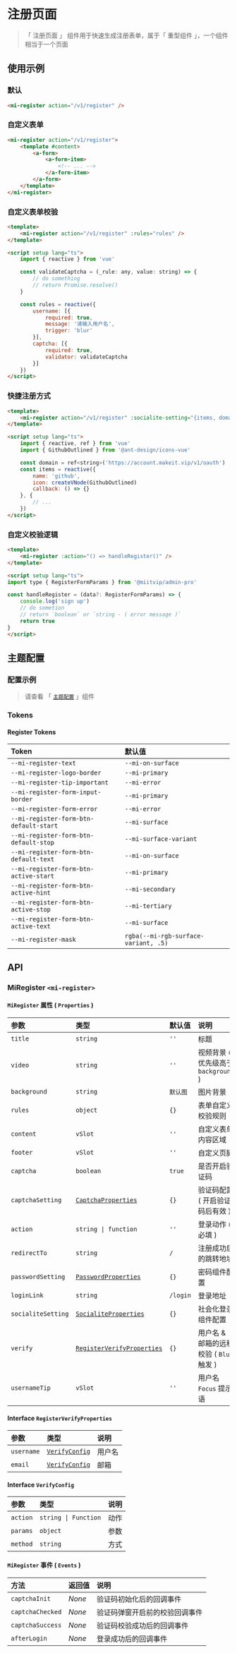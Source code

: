# 注册页面

> 「 注册页面 」 组件用于快速生成注册表单，属于「 重型组件 」，一个组件相当于一个页面

## 使用示例

### 默认

```html
<mi-register action="/v1/register" />
```

### 自定义表单

```html
<mi-register action="/v1/register">
    <template #content>
        <a-form>
            <a-form-item>
                <!-- ... -->
            </a-form-item>
        </a-form>
    </template>
</mi-register>
```

### 自定义表单校验

```html
<template>
    <mi-register action="/v1/register" :rules="rules" />
</template>

<script setup lang="ts">
    import { reactive } from 'vue'

    const validateCaptcha = (_rule: any, value: string) => {
        // do something
        // return Promise.resolve()
    }

    const rules = reactive({
        username: [{
            required: true,
            message: '请输入用户名',
            trigger: 'blur'
        }],
        captcha: [{
            required: true,
            validator: validateCaptcha
        }]
    })
</script>
```

### 快捷注册方式

```html
<template>
    <mi-register action="/v1/register" :socialite-setting="{items, domain}" />
</template>

<script setup lang="ts">
    import { reactive, ref } from 'vue'
    import { GithubOutlined } from '@ant-design/icons-vue'

    const domain = ref<string>('https://account.makeit.vip/v1/oauth')
    const items = reactive({
        name: 'github',
        icon: createVNode(GithubOutlined)
        callback: () => {}
    }, {
        // ...
    })
</script>
```

### 自定义校验逻辑

```html
<template>
    <mi-register :action="() => handleRegister()" />
</template>

<script setup lang="ts">
import type { RegisterFormParams } from '@miitvip/admin-pro'

const handleRegister = (data?: RegisterFormParams) => {
    console.log('sign up')
    // do sometion
    // return `boolean` or `string - ( error message )`
    return true
}
</script>
```

## 主题配置

### 配置示例

> 请查看 「 [`主题配置`](../theme/README.md) 」组件

### Tokens

#### Register Tokens

| Token | 默认值
| :---- | :----
| `--mi-register-text` | `--mi-on-surface`
| `--mi-register-logo-border` | `--mi-primary`
| `--mi-register-tip-important` | `--mi-error`
| `--mi-register-form-input-border` | `--mi-primary`
| `--mi-register-form-error` | `--mi-error`
| `--mi-register-form-btn-default-start` | `--mi-surface`
| `--mi-register-form-btn-default-stop` | `--mi-surface-variant`
| `--mi-register-form-btn-default-text` | `--mi-on-surface`
| `--mi-register-form-btn-active-start` | `--mi-primary`
| `--mi-register-form-btn-active-hint` | `--mi-secondary`
| `--mi-register-form-btn-active-stop` | `--mi-tertiary`
| `--mi-register-form-btn-active-text` | `--mi-surface`
| `--mi-register-mask` | `rgba(--mi-rgb-surface-variant, .5)`

## API

### MiRegister `<mi-register>`

#### `MiRegister` 属性 ( `Properties` )

| 参数 | 类型 | 默认值 | 说明
| :---- | :---- | :---- | :----
| `title` | `string` | `''` | 标题
| `video` | `string` | `''` | 视频背景 ( 优先级高于 `background` )
| `background` | `string` | `默认图` | 图片背景
| `rules` | `object` | `{}` | 表单自定义校验规则
| `content` | `vSlot` | `''` | 自定义表单内容区域
| `footer` | `vSlot` | `''` | 自定义页脚
| `captcha` | `boolean` | `true` | 是否开启验证码
| `captchaSetting` | [`CaptchaProperties`](../captcha/README.md) | `{}` | 验证码配置 ( 开启验证码后有效 )
| `action` | `string \| function` | `''` | 登录动作 ( 必填 )
| `redirectTo` | `string` | `/` | 注册成功后的跳转地址
| `passwordSetting` | [`PasswordProperties`](../password/README.md) | `{}` | 密码组件配置
| `loginLink` | `string` | `/login` | 登录地址
| `socialiteSetting` | [`SocialiteProperties`](../socialite/README.md) | `{}` | 社会化登录组件配置
| `verify` | [`RegisterVerifyProperties`](#interface-registerverifyproperties) | `{}` | 用户名 & 邮箱的远程校验 ( `Blur` 触发 )
| `usernameTip` | `vSlot` | `''` | 用户名 `Focus` 提示语

#### Interface `RegisterVerifyProperties`

| 参数 | 类型 | 说明
| :---- | :---- | :----
| `username` | [`VerifyConfig`](#interface-verifyconfig) | 用户名
| `email` | [`VerifyConfig`](#interface-verifyconfig) | 邮箱

#### Interface `VerifyConfig`

| 参数 | 类型 | 说明
| :---- | :---- | :----
| `action` | `string \| Function` | 动作
| `params` | `object` | 参数
| `method` | `string` | 方式

#### `MiRegister` 事件 ( `Events` )

| 方法 | 返回值 | 说明
| :---- | :---- | :----
| `captchaInit` | *None* | 验证码初始化后的回调事件
| `captchaChecked` | *None* | 验证码弹窗开启前的校验回调事件
| `captchaSuccess` | *None* | 验证码校验成功后的回调事件
| `afterLogin` | *None* | 登录成功后的回调事件

